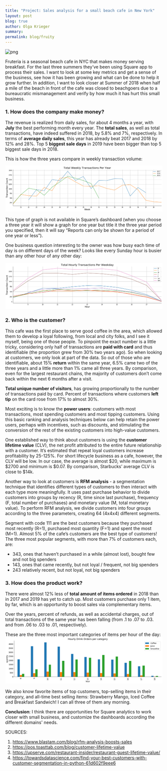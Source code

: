 ```yaml
---
title: "Project: Sales analysis for a small beach cafe in New York"
layout: post
blog: true
author: Olga Krieger
summary:
permalink: blog/fruity
---
```


![png](/assets/images/posts/fruit/fruit_main.png)

Fruteria is a seasonal beach cafe in NYC that makes money serving breakfast. For the last three summers they’ve been using Square app to process their sales. I want to look at some key metrics and get a sense of the business, see how it has been growing and what can be done to help it grow further. In addition, I want to look closer at Summer of 2018 when half a mile of the beach in front of the cafe was closed to beachgoers due to a bureaucratic mismanagement and verify by how much it has hurt this small business. 

### 1. How does the company make money?

The revenue is realized from daily sales, for about 4 months a year, with **July** the best performing month every year. The **total sales**, as well as total transactions, have indeed suffered in 2018, by 5.8% and 7%, respectively. In terms of **average daily sales**, this year has already beat 2017 and 2018 by  12% and 28%. Top 5 **biggest sale days** in 2019 have been bigger than top 5 biggest sale days in 2018. 

This is how the three years compare in weekly transaction volume:

![png](/assets/images/posts/fruit/transactions_weekly.png)

This type of graph is not available in Square’s dashboard (when you choose a three year it will show a graph for one year but title it the three year period you specified, then it will say “Reports can only be shown for a period of one year or less”).

One business question interesting to the owner was how busy each time of day is on different days of the week? Looks like every Sunday hour is busier than any other hour of any other day:


![png](/assets/images/posts/fruit/transactions_hourly.png)



### 2. Who is the customer?

This cafe was the first place to serve good coffee in the area, which allowed them to develop a loyal following, from local and city folks, and I see it myself, being one of those people. To pinpoint the exact number is a little tricky, considering only half of transactions are **paid with card** and thus identifiable (the proportion grew from 30% two years ago). So when looking at customers, we only look at part of the data. So out of those who are identifiable, about 15% **return** within the same year, 6.5% came two of the three years and a little more than 1% came all three years. By comparison, even for the largest restaurant chains, the majority of customers don’t come back within the next 6 months after a visit. 

**Total unique number of visitors**, has growing proportionally to the number of transactions paid by card. Percent of transactions where customers **left tip** on the card rose from 17% to almost 30%.

Most exciting is to know the **power users**: customers with most transactions, most spending customers and most tipping customers. Using this basic ranking and analysis techniques below can help retain the power users, perhaps with incentives, such as discounts, and stimulating the conversion of the rest of the existing customers into high-value customers.

One established way to think about customers is using the **customer lifetime value** (CLV), the net profit attributed to the entire future relationship with a customer. It’s estimated that repeat loyal customers increase profitability by 25-125%. For short lifecycle business as a cafe, however, the CLV will be low. In our case, the average is almost $20, while maximum is $2700 and minimum is $0.07. By comparison, Starbucks’ average CLV is close to $14k.

Another way to look at customers is **RFM analysis** - a segmentation technique that identifies different types of customers to then interact with each type more meaningfully. It uses past purchase behavior to divide customers into groups by recency (R, time since last purchase), frequency (F, total number of purchases) and monetary value (M, total monetary value). To perform RFM analysis, we divide customers into four groups according to the three parameters, creating 64 (4x4x4) different segments.

Segment with code 111 are the best customers because they purchased most recently (R=1), purchased most quantity (F=1) and spent the most (M=1). Almost 5% of the cafe’s customers are the best type of  customers! The three most popular segments, with more than 7% of customers each, are:
- 343, ones that haven’t purchased in a while (almost lost), bought few and not big spenders
- 143, ones that came recently, but not loyal / frequent, not big spenders
- 243 relatively recent, but not loyal, not big spenders



### 3. How does the product work? 

There were almost 12% less of **total amount of items ordered** in 2018 than in 2017 and 2019 has yet to catch up. Most customers purchase only 1 item, by far, which is an opportunity to boost sales via complementary items.

Over the years, percent of refunds, as well as accidental charges, out of total transactions of the same year has been falling (from .1 to .07 to .03. and from .06 to .03 to .01, respectively).

These are the three most important categories of items per hour of the day:
![png](/assets/images/posts/fruit/drinks_hourly.png)

We also know favorite items of top customers, top-selling items in their category, and all-time best selling items: Strawberry Mango, Iced Coffee and Breakfast Sandwich! I can all three of them any morning.

**Conclusion**: I think there are opportunities for Square analytics to work closer with small business, and customize the dashboards according the different domains' needs. 

SOURCES:
1. https://www.blastam.com/blog/rfm-analysis-boosts-sales
2. https://pos.toasttab.com/blog/customer-lifetime-value
3. https://upserve.com/restaurant-insider/restaurant-guest-lifetime-value/
4. https://towardsdatascience.com/find-your-best-customers-with-customer-segmentation-in-python-61d602f9eee6

